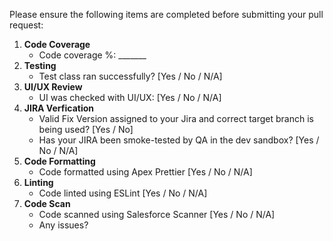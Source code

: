 Please ensure the following items are completed before submitting your pull request:

1. **Code Coverage**
    - Code coverage %: _______
2. **Testing**
    - Test class ran successfully? [Yes / No / N/A]
3. **UI/UX Review**
    - UI was checked with UI/UX: [Yes / No / N/A]
4. **JIRA Verfication**
    - Valid Fix Version assigned to your Jira and correct target branch is being used? [Yes / No]
    - Has your JIRA been smoke-tested by QA in the dev sandbox? [Yes / No / N/A]
5. **Code Formatting**
    - Code formatted using Apex Prettier [Yes / No / N/A]
6. **Linting**
    - Code linted using ESLint [Yes / No / N/A]
7. **Code Scan**
    - Code scanned using Salesforce Scanner [Yes / No / N/A]
    - Any issues?